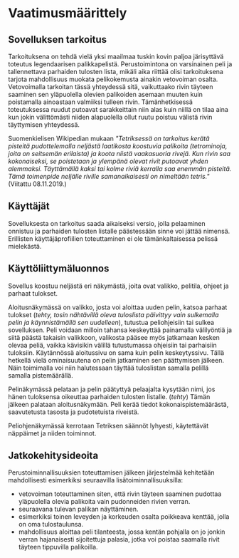 # Vaatimusmäärittely

## Sovelluksen tarkoitus

Tarkoituksena on tehdä vielä yksi maailmaa tuskin kovin paljoa järisyttävä toteutus legendaarisen palikkapelistä. Perustoimintona on varsinainen peli ja tallennettava parhaiden tulosten lista, mikäli aika riittää olisi tarkoituksena tarjota mahdollisuus muokata pelikokemusta ainakin vetovoiman osalta. Vetovoimalla tarkoitan tässä yhteydessä sitä, vaikuttaako rivin täyteen saaminen sen yläpuolella olevien palikoiden asemaan muuten kuin poistamalla ainoastaan valmiiksi tulleen rivin. Tämänhetkisessä toteutuksessa ruudut putoavat sarakkeittain niin alas kuin niillä on tilaa aina kun jokin välittömästi niiden alapuolella ollut ruutu poistuu välistä rivin täyttymisen yhteydessä.

Suomenkielisen Wikipedian mukaan *"Tetriksessä on tarkoitus kerätä pisteitä pudottelemalla neljästä laatikosta koostuvia palikoita (tetrominoja, joita on seitsemän erilaista) ja koota niistä vaakasuoria rivejä. Kun rivin saa kokonaiseksi, se poistetaan ja ylempänä olevat rivit putoavat yhden alemmaksi. Täyttämällä kaksi tai kolme riviä kerralla saa enemmän pisteitä. Tämä toimenpide neljälle riville samanaikaisesti on nimeltään tetris."* (Viitattu 08.11.2019.)

## Käyttäjät

Sovelluksesta on tarkoitus saada aikaiseksi versio, jolla pelaaminen onnistuu ja parhaiden tulosten listalle päästessään sinne voi jättää nimensä. Erillisten käyttäjäprofiilien toteuttaminen ei ole tämänkaltaisessa pelissä mielekästä.

## Käyttöliittymäluonnos

Sovellus koostuu neljästä eri näkymästä, joita ovat valikko, pelitila, ohjeet ja parhaat tulokset.

Aloitusnäkymässä on valikko, josta voi aloittaa uuden pelin, katsoa parhaat tulokset (*tehty, tosin nähtävillä oleva tuloslista päivittyy vain sulkemalla pelin ja käynnistämällä sen uudelleen*), tutustua peliohjeisiin tai sulkea sovelluksen. Peli voidaan milloin tahansa keskeyttää painamalla välilyöntiä ja siitä päästä takaisin valikkoon, valikosta pääsee myös jatkamaan kesken olevaa peliä, vaikka kävisikin välillä tutustumassa ohjeisiin tai parhaisiin tuloksiin. Käytännössä aloitussivu on sama kuin pelin keskeytyssivu. Tällä hetkellä vielä ominaisuutena on pelin jatkaminen sen päättymisen jälkeen. Näin toimimalla voi niin halutessaan täyttää tuloslistan samalla pelillä samalla pistemäärällä.

Pelinäkymässä pelataan ja pelin päätyttyä pelaajalta kysytään nimi, jos hänen tuloksensa oikeuttaa parhaiden tulosten listalle. (*tehty*) Tämän jälkeen palataan aloitusnäkymään. Peli kerää tiedot kokonaispistemäärästä, saavutetusta tasosta ja pudotetuista riveistä.

Peliohjenäkymässä kerrotaan Tetriksen säännöt lyhyesti, käytettävät näppäimet ja niiden toiminnot.

## Jatkokehitysideoita

Perustoiminnallisuuksien toteuttamisen jälkeen järjestelmää kehitetään mahdollisesti esimerkiksi seuraavilla lisätoiminnallisuuksilla:

- vetovoiman toteuttaminen siten, että rivin täyteen saaminen pudottaa yläpuolella olevia palikoita vain pudonneiden rivien verran. 
- seuraavana tulevan palikan näyttäminen.
- esimerkiksi toinen leveyden ja korkeuden osalta poikkeava kenttää, jolla on oma tulostaulunsa.
- mahdollisuus aloittaa peli tilanteesta, jossa kentän pohjalla on jo jonkin verran hajanaisesti sijoitettuja palasia, jotka voi poistaa saamalla rivit täyteen tippuvilla palikoilla.

